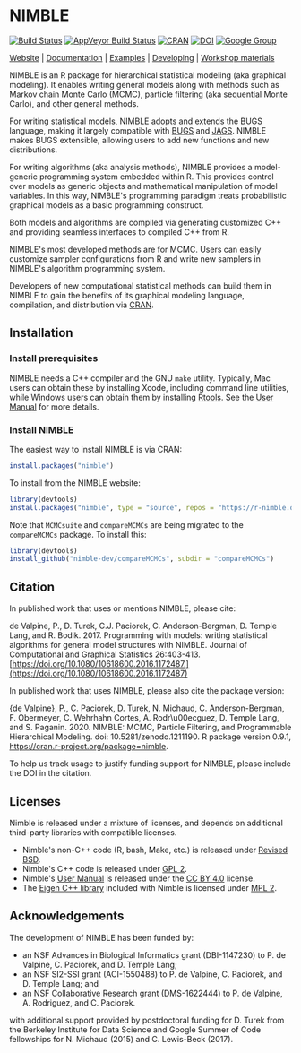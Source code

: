 # NIMBLE

[![Build Status](https://travis-ci.org/nimble-dev/nimble.svg?branch=devel)](https://travis-ci.org/nimble-dev/nimble)
[![AppVeyor Build Status](https://ci.appveyor.com/api/projects/status/github/nimble-dev/nimble?branch=devel&svg=true)](https://ci.appveyor.com/project/nimble-dev/nimble)
[![CRAN](http://www.r-pkg.org/badges/version/nimble)](https://cran.r-project.org/web/packages/nimble)
[![DOI](https://zenodo.org/badge/DOI/10.5281/zenodo.1211190.svg)](https://zenodo.org/record/1211190)
[![Google Group](https://img.shields.io/badge/google-group-blue.svg)](https://groups.google.com/forum/#!forum/nimble-users)

[Website](https://r-nimble.org/) |
[Documentation](https://r-nimble.org/manuals/NimbleUserManual.pdf) |
[Examples](https://r-nimble.org/examples) |
[Developing](https://nimble-dev.github.io/nimble-docs) |
[Workshop materials](https://github.com/nimble-training)

NIMBLE is an R package for hierarchical statistical modeling (aka
graphical modeling).  It enables writing general models along with
methods such as Markov chain Monte Carlo (MCMC), particle filtering
(aka sequential Monte Carlo), and other general methods.

For writing statistical models, NIMBLE adopts and extends the BUGS
language, making it largely compatible with
[BUGS](https://www.mrc-bsu.cam.ac.uk/software/bugs) and
[JAGS](http://mcmc-jags.sourceforge.net/).  NIMBLE makes BUGS
extensible, allowing users to add new functions and new distributions.

For writing algorithms (aka analysis methods), NIMBLE provides a
model-generic programming system embedded within R.  This provides
control over models as generic objects and mathematical manipulation
of model variables. In this way, NIMBLE's programming paradigm treats
probabilistic graphical models as a basic programming construct.

Both models and algorithms are compiled via generating customized C++
and providing seamless interfaces to compiled C++ from R.

NIMBLE's most developed methods are for MCMC.  Users can easily
customize sampler configurations from R and write new samplers in
NIMBLE's algorithm programming system.

Developers of new computational statistical methods can build them in
NIMBLE to gain the benefits of its graphical modeling language,
compilation, and distribution via [CRAN](https://cran.r-project.org/).

## Installation

### Install prerequisites

NIMBLE needs a C++ compiler and the GNU `make` utility.
Typically, Mac users can obtain these by installing Xcode, including
command line utilities, while Windows users can obtain them by
installing [Rtools](https://cran.r-project.org/bin/windows/Rtools/).
See the [User Manual](https://r-nimble.org/manuals/NimbleUserManual.pdf#page=26) for more details.

### Install NIMBLE

The easiest way to install NIMBLE is via CRAN:
```r
install.packages("nimble")
```

To install from the NIMBLE website:
```r
library(devtools)
install.packages("nimble", type = "source", repos = "https://r-nimble.org")
```

Note that `MCMCsuite` and `compareMCMCs` are being migrated to the `compareMCMCs` package.  To install this:
```r
library(devtools)
install_github("nimble-dev/compareMCMCs", subdir = "compareMCMCs")
```

## Citation

In published work that uses or mentions NIMBLE, please cite:

de Valpine, P., D. Turek, C.J. Paciorek, C. Anderson-Bergman,
D. Temple Lang, and R. Bodik. 2017. Programming with models: writing
statistical algorithms for general model structures with
NIMBLE. Journal of Computational and Graphical Statistics 26:403-413. [https://doi.org/10.1080/10618600.2016.1172487.](https://doi.org/10.1080/10618600.2016.1172487)

In published work that uses NIMBLE, please also cite the package version:

{de Valpine}, P., C. Paciorek, D. Turek, N. Michaud, C. Anderson-Bergman, F. Obermeyer, C. Wehrhahn Cortes, A. Rodr\u00ecguez, D. Temple Lang, and S. Paganin. 2020. NIMBLE: MCMC, Particle Filtering, and Programmable Hierarchical Modeling.  doi: 10.5281/zenodo.1211190. R package version 0.9.1, https://cran.r-project.org/package=nimble.

To help us track usage to justify funding support for NIMBLE, please include the DOI in the citation.

## Licenses

Nimble is released under a mixture of licenses,
and depends on additional third-party libraries with compatible licenses.

- Nimble's non-C++ code (R, bash, Make, etc.) is released under
  [Revised BSD](LICENSE).
- Nimble's C++ code is released under
  [GPL 2](https://www.gnu.org/licenses/gpl-2.0.html).
- Nimble's [User Manual](UserManual) is released under the
  [CC BY 4.0](https://creativecommons.org/licenses/by/4.0/) license.
- The [Eigen C++ library](http://eigen.tuxfamily.org) included with Nimble is
  licensed under [MPL 2](https://www.mozilla.org/en-US/MPL/2.0/).

## Acknowledgements

The development of NIMBLE has been funded by:

* an NSF Advances in Biological Informatics grant (DBI-1147230) to P. de Valpine, C. Paciorek, and D. Temple Lang;
* an NSF SI2-SSI grant  (ACI-1550488) to P. de Valpine, C. Paciorek, and D. Temple Lang; and
* an NSF Collaborative Research grant (DMS-1622444) to P. de Valpine, A. Rodriguez, and C. Paciorek.

with additional support provided by postdoctoral funding for D. Turek from the Berkeley Institute for Data Science and Google Summer of Code fellowships for N. Michaud (2015) and C. Lewis-Beck (2017).


